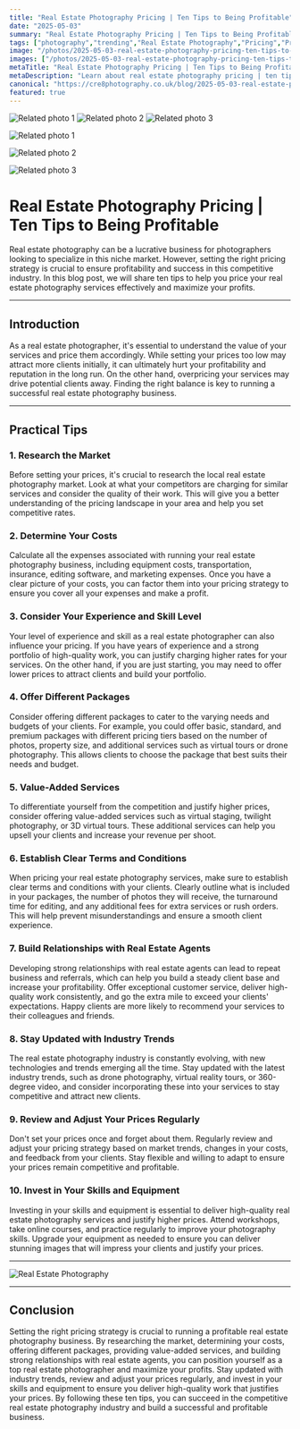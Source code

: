 ```yaml
---
title: "Real Estate Photography Pricing | Ten Tips to Being Profitable"
date: "2025-05-03"
summary: "Real Estate Photography Pricing | Ten Tips to Being Profitable - A trending topic in photography."
tags: ["photography","trending","Real Estate Photography","Pricing","Profitable","Market Research","Value-Added Services","Packages","Industry Trends","Relationships with Real Estate Agents","Adjust Prices","Skills and Equipment Investment"]
image: "/photos/2025-05-03-real-estate-photography-pricing-ten-tips-to-being-profitable-1.jpg"
images: ["/photos/2025-05-03-real-estate-photography-pricing-ten-tips-to-being-profitable-1.jpg","/photos/2025-05-03-real-estate-photography-pricing-ten-tips-to-being-profitable-2.jpg","/photos/2025-05-03-real-estate-photography-pricing-ten-tips-to-being-profitable-3.jpg"]
metaTitle: "Real Estate Photography Pricing | Ten Tips to Being Profitable | cre8 Photography"
metaDescription: "Learn about real estate photography pricing | ten tips to being profitable in photography with practical tips and insights."
canonical: "https://cre8photography.co.uk/blog/2025-05-03-real-estate-photography-pricing-ten-tips-to-being-profitable"
featured: true
---
```


<!-- Gallery as HTML -->

<div class="grid grid-cols-1 sm:grid-cols-2 md:grid-cols-3 gap-4">
  <img src="/photos/2025-05-03-real-estate-photography-pricing-ten-tips-to-being-profitable-1.jpg" alt="Related photo 1" class="w-full rounded-lg" />
<img src="/photos/2025-05-03-real-estate-photography-pricing-ten-tips-to-being-profitable-2.jpg" alt="Related photo 2" class="w-full rounded-lg" />
<img src="/photos/2025-05-03-real-estate-photography-pricing-ten-tips-to-being-profitable-3.jpg" alt="Related photo 3" class="w-full rounded-lg" />
</div>


<!-- Gallery as Markdown -->
![Related photo 1](/photos/2025-05-03-real-estate-photography-pricing-ten-tips-to-being-profitable-1.jpg)


![Related photo 2](/photos/2025-05-03-real-estate-photography-pricing-ten-tips-to-being-profitable-2.jpg)


![Related photo 3](/photos/2025-05-03-real-estate-photography-pricing-ten-tips-to-being-profitable-3.jpg)



# Real Estate Photography Pricing | Ten Tips to Being Profitable

Real estate photography can be a lucrative business for photographers looking to specialize in this niche market. However, setting the right pricing strategy is crucial to ensure profitability and success in this competitive industry. In this blog post, we will share ten tips to help you price your real estate photography services effectively and maximize your profits.

---

## Introduction

As a real estate photographer, it's essential to understand the value of your services and price them accordingly. While setting your prices too low may attract more clients initially, it can ultimately hurt your profitability and reputation in the long run. On the other hand, overpricing your services may drive potential clients away. Finding the right balance is key to running a successful real estate photography business.

---

## Practical Tips

### 1. Research the Market

Before setting your prices, it's crucial to research the local real estate photography market. Look at what your competitors are charging for similar services and consider the quality of their work. This will give you a better understanding of the pricing landscape in your area and help you set competitive rates.

### 2. Determine Your Costs

Calculate all the expenses associated with running your real estate photography business, including equipment costs, transportation, insurance, editing software, and marketing expenses. Once you have a clear picture of your costs, you can factor them into your pricing strategy to ensure you cover all your expenses and make a profit.

### 3. Consider Your Experience and Skill Level

Your level of experience and skill as a real estate photographer can also influence your pricing. If you have years of experience and a strong portfolio of high-quality work, you can justify charging higher rates for your services. On the other hand, if you are just starting, you may need to offer lower prices to attract clients and build your portfolio.

### 4. Offer Different Packages

Consider offering different packages to cater to the varying needs and budgets of your clients. For example, you could offer basic, standard, and premium packages with different pricing tiers based on the number of photos, property size, and additional services such as virtual tours or drone photography. This allows clients to choose the package that best suits their needs and budget.

### 5. Value-Added Services

To differentiate yourself from the competition and justify higher prices, consider offering value-added services such as virtual staging, twilight photography, or 3D virtual tours. These additional services can help you upsell your clients and increase your revenue per shoot.

### 6. Establish Clear Terms and Conditions

When pricing your real estate photography services, make sure to establish clear terms and conditions with your clients. Clearly outline what is included in your packages, the number of photos they will receive, the turnaround time for editing, and any additional fees for extra services or rush orders. This will help prevent misunderstandings and ensure a smooth client experience.

### 7. Build Relationships with Real Estate Agents

Developing strong relationships with real estate agents can lead to repeat business and referrals, which can help you build a steady client base and increase your profitability. Offer exceptional customer service, deliver high-quality work consistently, and go the extra mile to exceed your clients' expectations. Happy clients are more likely to recommend your services to their colleagues and friends.

### 8. Stay Updated with Industry Trends

The real estate photography industry is constantly evolving, with new technologies and trends emerging all the time. Stay updated with the latest industry trends, such as drone photography, virtual reality tours, or 360-degree video, and consider incorporating these into your services to stay competitive and attract new clients.

### 9. Review and Adjust Your Prices Regularly

Don't set your prices once and forget about them. Regularly review and adjust your pricing strategy based on market trends, changes in your costs, and feedback from your clients. Stay flexible and willing to adapt to ensure your prices remain competitive and profitable.

### 10. Invest in Your Skills and Equipment

Investing in your skills and equipment is essential to deliver high-quality real estate photography services and justify higher prices. Attend workshops, take online courses, and practice regularly to improve your photography skills. Upgrade your equipment as needed to ensure you can deliver stunning images that will impress your clients and justify your prices.

---

![Real Estate Photography](/path/to/real-estate-photography.jpg)

---

## Conclusion

Setting the right pricing strategy is crucial to running a profitable real estate photography business. By researching the market, determining your costs, offering different packages, providing value-added services, and building strong relationships with real estate agents, you can position yourself as a top real estate photographer and maximize your profits. Stay updated with industry trends, review and adjust your prices regularly, and invest in your skills and equipment to ensure you deliver high-quality work that justifies your prices. By following these ten tips, you can succeed in the competitive real estate photography industry and build a successful and profitable business.

